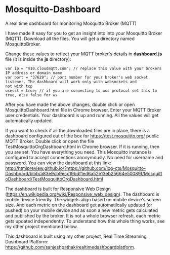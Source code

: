 # Mosquitto-Dashboard
A real time dashboard for monitoring Mosquitto Broker (MQTT)

I have made it easy for you to get an insight into into your Mosquitto Broker (MQTT). Download all the files. You will get a directory named MosquittoBroker.

Change these values to reflect your MQTT broker's details in **dashboard.js** file (it is inside the **js** directory):

```
var ip = "m10.cloudmqtt.com"; // replace this value with your brokers IP address or domain name
var port = "37629"; // port number for your broker's web socket listener. The dashboard will work only with websockets and
not with tcp
usessl = true; // if you are connecting to wss protocol set this to true, else false for ws
```

After you have made the above changes, double click or open MosquittoDashboard.html file in Chrome browser. Enter your MQTT Broker user credentials. Your dashboard is up and running. All the values will get automatically updated.

If you want to check if all the downloaded files are in place, there is a dashboard configured out of the box for <https://test.mosquitto.org/> public MQTT Broker. Double click or open the file TestMosquittoOrgDashboard.html in Chrome browser. If it is running, then you are set. You have everything you need. This Mosquitto instance is configured to accept connections anonymously. No need for username and password. You can view the dashboard at this link: http://htmlpreview.github.io/?https://github.com/lcg-cts/Mosquitto-Dashboard/blob/a83e9cb9ecc19bdf1ed6a52e13eb25664e50089f/MosquittoDashboard/TestMosquittoOrgDashboard.html

The dashboard is built for Responsive Web Design (https://en.wikipedia.org/wiki/Responsive_web_design). The dashboard is mobile device friendly. The widgets align based on mobile device's screen size. And each metric on the dashboard get automatilcally updated (or pushed) on your mobile device and as soon a new metric gets calculated and published by the broker. It is not a whole browser refresh, each metric gets updated independently. To understand how this whole thing works, see my other project mentioned below.

This dashboard is built using my other project, Real Time Streaming Dashboard Platform: <https://github.com/sanjeshpathak/realtimedashboardplatform>.

